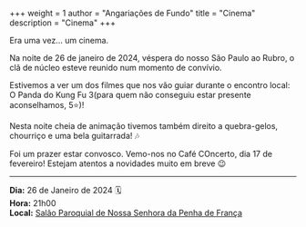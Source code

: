 +++
weight = 1
author = "Angariações de Fundo"
title = "Cinema"
description = "Cinema"
+++

Era uma vez... um cinema.

Na noite de 26 de janeiro de 2024, véspera do nosso São Paulo ao Rubro, o clã de núcleo esteve reunido num momento de convívio.

Estivemos a ver um dos filmes que nos vão guiar durante o encontro local: O Panda do Kung Fu 3(para quem não conseguiu estar presente aconselhamos, 5⭐)!

Nesta noite cheia de animação tivemos também direito a quebra-gelos, chourriço e uma bela guitarrada! 🎶

Foi um prazer estar convosco. Vemo-nos no Café COncerto, dia 17 de fevereiro!
Estejam atentos a novidades muito em breve 😉

---

**Dia:** 26 de Janeiro de 2024 🗓️ \
**Hora:** 21h00 \
**Local:** [Salão Paroquial de Nossa Senhora da Penha de França](https://maps.app.goo.gl/5UpepuxJ5T41kN6B9)
